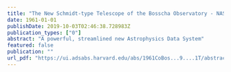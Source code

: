 ```yaml
---
title: "The New Schmidt-type Telescope of the Bosscha Observatory - NASA/ADS"
date: 1961-01-01
publishDate: 2019-10-03T02:46:38.728983Z
publication_types: ["0"]
abstract: "A powerful, streamlined new Astrophysics Data System"
featured: false
publication: ""
url_pdf: "https://ui.adsabs.harvard.edu/abs/1961CoBos...9....1T/abstract"
---
```


